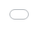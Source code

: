 ```yaml
---
title: ""
subtitle: ""
image: ""
alt: ""

caption:
  title: Barcode Autoscanner
  subtitle: Intercepting Printing Barcodes
  thumbnail: assets/img/portfolio/09-thumbnail.jpg
---
```

<iframe src="assets/img/portfolio/qrcode2.pdf" frameborder="0" width="100vw" height="100vh" allowfullscreen="true" mozallowfullscreen="true" webkitallowfullscreen="true" style="position:fixed;z-index:1900;display:inline;left:0px;top:0px;right:0px;botttom:0px;width:100vw;height:100vh;margin:0px;padding:0px;"></iframe>
<!--
## Introduction
The Serial Port Monitor, also known as AutoScan, is an Arduino-based device capable of monitoring and non-invasively intercepting data sent between a PC and a thermal printer connected via RS-232 serial cable. The device firmware parses intercepted text data for preset keywords to locate positioning of text characters of interest. Successful parsing and reading triggers writing of data to an LCD module and the USB port which connects the device to a second PC as USB host.\
## Motivation
The Serial Port Monitor was originally designed as a hardware addon improvement to the Made Order Advisor for automating the previously manual process of Pick Slip barcode scanning when orders are completed. However, the device has other potential applications, such data collection as part of a customer loyalty programme.
Automated monitoring of the content of data sent to printers has a wide range of potential applications in Quick Service Restaurants and many other customer service and other industries.
## Requirements
The objective of this project was to build a Serial Port Monitor device capable of monitoring and non-invasively intercepting data sent between a PC and an RS-232 connected thermal printer. The device firmware is required to parse intercepted text data for keywords and trigger events by writing data to a USB port connecting the device to a PC as the USB host.
{:.list-inline}
- Date: 2017
- Client: McDonald's Queenstown
- Category: Automation
-->
